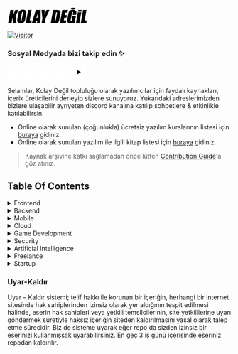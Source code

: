 <img src="images/kolaydegil-logo.png" alt="Kolay Değil logo" />

[![Visitor](https://visitor-badge.laobi.icu/badge?page_id=Kolay-Degil.yazilimcilar-icin-kaynak-arsivi)](#)

### Sosyal Medyada bizi takip edin ✨

<a href="https://x.com/kolaydegil19" target="_blank"><img src="images/x.png" width="32" alt="Kolay değil X" /></a>
<a href="https://instagram.com/kolaydegil19" target="_blank"><img src="images/instagram.png" width="32" alt="Kolay değil instagram" /></a>
<a href="https://www.facebook.com/kolaydegil19" target="_blank"><img src="images/facebook.png" width="32" height="32" alt="Kolay değil facebook" /></a>
<a href="https://discord.gg/GFKMreESRg" target="_blank"><img src="images/discord.png" width="32" alt="Kolay değil discord" /></a>
<a href="https://www.youtube.c
om/kolaydegil" target="_blank"><img src="images/youtube.png" width="32" height="32" alt="Kolay değil youtube" /></a>

Selamlar, Kolay Değil topluluğu olarak yazılımcılar için faydalı kaynakları, içerik üreticilerini derleyip sizlere sunuyoruz. Yukarıdaki adreslerimizden bizlere ulaşabilir ayrıyeten discord kanalına katılıp sohbetlere & etkinlikle katılabilirsin.

- Online olarak sunulan (çoğunlukla) ücretsiz yazılım kurslarının listesi için [buraya](./COURSES.md) gidiniz.
- Online olarak sunulan yazılım ile ilgili kitap listesi için [buraya](./BOOKS.md) gidiniz.

> Kaynak arşivine katkı sağlamadan önce lütfen [Contribution Guide](./CONTRIBUTING.md)'a göz atınız.

## Table Of Contents

<details>
<summary>Frontend</summary>

- [[EN] Shadcn UI](https://ui.shadcn.com/) - Shadcn UI, React için tasarlanmış, erişilebilir, özelleştirilebilir ve kullanımı kolay bir component kütüphanesidir.

</details>

<details>
<summary>Backend</summary>  
## Çok yakında..
</details>

<details>
<summary>Mobile</summary>
  
- [[TR] Veli Bacık Flutter](https://www.youtube.com/watch?v=lpvuM9lo3HU&list=PL1k5oWAuBhgXdw1BbxVGxxWRmkGB1C11l) - Veli Bacık tarafından detaylıca hazırlanmış, güncelliğini koruyan, temelden zirveye Flutter eğitimi.
  
- [[EN] HeyFlutter]((https://www.youtube.com/@HeyFlutter)) - Flutter ile ilgilenenlerin zaten çok iyi bildiği Youtube kanalı. Uzun videolardansa bir alana yoğunlaşmış kısa ve pratik içerikleriyle ön plana çıkıyor.
  
- [[EN] HeyFlutter]((https://www.youtube.com/@FlutterMapp)) - Yine HeyFlutter gibi pratik ve hızlı anlatımıyla çok yararlı bir Youtube kanalı.
  
</details>

<details>
<summary>Cloud</summary>  
## Çok yakında..
</details>

<details>
<summary>Game Development</summary>  
## Çok yakında..
</details>

<details>
<summary>Security</summary>  
## Çok yakında..
</details>

<details>
<summary>Artificial Intelligence</summary>  
## Çok yakında..
</details>

<details>
<summary>Freelance</summary>  
## Çok yakında..
</details>

<details>
<summary>Startup</summary>  
## Çok yakında..
</details>

### Uyar-Kaldır

Uyar – Kaldır sistemi; telif hakkı ile korunan bir içeriğin, herhangi bir internet sitesinde hak sahiplerinden izinsiz olarak yer aldığının tespit edilmesi halinde, eserin hak sahipleri veya yetkili temsilcilerinin, site yetkililerine uyarı göndermek suretiyle haksız içeriğin siteden kaldırılmasını yasal olarak talep etme sürecidir. Biz de sisteme uyarak eğer repo da sizden izinsiz bir eserinizi kullanmışsak uyarabilirsiniz. En geç 3 iş günü içerisinde eseriniz repodan kaldırılır.
